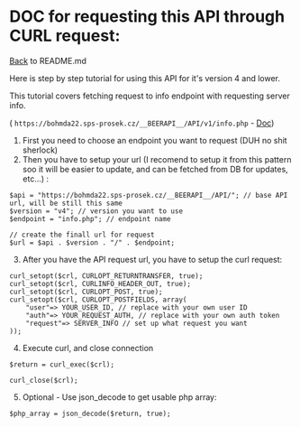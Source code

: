 # DOC for requesting this API through CURL request:

[Back](README.md) to README.md

Here is step by step tutorial for using this API for it's version 4 and lower.

This tutorial covers fetching request to info endpoint with requesting server info.

( `https://bohmda22.sps-prosek.cz/__BEERAPI__/API/v1/info.php`  - [Doc](Info.md))

1. First you need to choose an endpoint you want to request (DUH no shit sherlock)
2. Then you have to setup your url (I recomend to setup it from this pattern soo it will be easier to update, and can be fetched from DB for updates, etc...) :
```
$api = "https://bohmda22.sps-prosek.cz/__BEERAPI__/API/"; // base API url, will be still this same
$version = "v4"; // version you want to use
$endpoint = "info.php"; // endpoint name

// create the finall url for request
$url = $api . $version . "/" . $endpoint;
```
3. After you have the API request url, you have to setup the curl request:
```
curl_setopt($crl, CURLOPT_RETURNTRANSFER, true);
curl_setopt($crl, CURLINFO_HEADER_OUT, true);
curl_setopt($crl, CURLOPT_POST, true);
curl_setopt($crl, CURLOPT_POSTFIELDS, array(
    "user"=> YOUR_USER_ID, // replace with your own user ID 
    "auth"=> YOUR_REQUEST_AUTH, // replace with your own auth token
    "request"=> SERVER_INFO // set up what request you want
));
```
4. Execute curl, and close connection
```
$return = curl_exec($crl);

curl_close($crl);
```
5. Optional - Use json_decode to get usable php array:
```
$php_array = json_decode($return, true);

```
